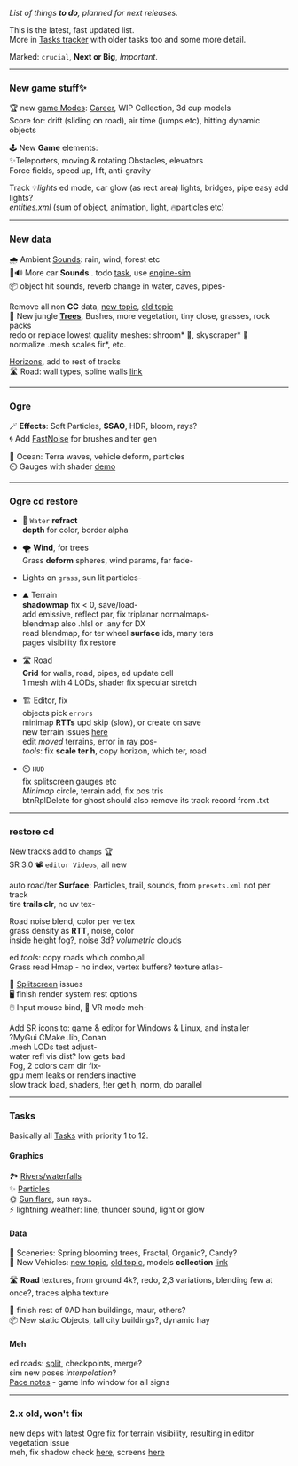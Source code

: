_List of things **to do**, planned for next releases._  

This is the latest, fast updated list.  
More in [Tasks tracker](https://stuntrally.tuxfamily.org/mantis/view_all_bug_page.php?page_number=1) with older tasks too and some more detail.

Marked: `crucial`, **Next or Big**, _Important_.

----
### New game stuff✨

🏆 new [game Modes](https://stuntrally.tuxfamily.org/mantis/view.php?id=21): [Career](https://forum.freegamedev.net/viewtopic.php?f=79&t=5211), WIP Collection, 3d cup models  
Score for: drift (sliding on road), air time (jumps etc), hitting dynamic objects  

🕹️ New **Game** elements:  
✨Teleporters, moving & rotating Obstacles, elevators  
Force fields, speed up, lift, anti-gravity  

Track 💡*lights* ed mode, car glow (as rect area) lights, bridges, pipe easy add lights?  
*entities.xml* (sum of object, animation, light, 🔥particles etc)  

----
### New data

🌧️ Ambient [Sounds](https://stuntrally.tuxfamily.org/mantis/view.php?id=1): rain, wind, forest etc  
🚗🔊 More car **Sounds**.. todo [task](https://stuntrally.tuxfamily.org/mantis/view.php?id=1), use [engine-sim](https://github.com/stuntrally/stuntrally3/issues/7)  
📦 object hit sounds, reverb change in water, caves, pipes-  

Remove all non **CC** data, [new topic](https://groups.f-hub.org/d/pIoLYCaO/-removing-replacing-data-with-non-cc-lincenses-to-do), [old topic](https://forum.freegamedev.net/viewtopic.php?f=81&t=18532&sid=b1e7ee6c60f01d5f2fd7ec5d0b4ad800)  
🌳 New jungle [**Trees**](https://groups.f-hub.org/d/4n0bTwmC/-trees-to-do), Bushes, more vegetation, tiny close, grasses, rock packs  
redo or replace lowest quality meshes: shroom* 🍄, skyscraper* 🏢  
normalize .mesh scales fir*, etc.  

[Horizons](https://stuntrally.tuxfamily.org/mantis/view.php?id=11), add to rest of tracks  
🛣️ Road: wall types, spline walls [link](https://stuntrally.tuxfamily.org/mantis/view.php?id=6)  


----
### Ogre
🪄 **Effects**: Soft Particles, **SSAO**, HDR, bloom, rays?  
🌀 Add [FastNoise](https://github.com/Auburn/FastNoiseLite) for brushes and ter gen  

🌊 Ocean: Terra waves, vehicle deform, particles  
⏲️ Gauges with shader [demo](https://www.shadertoy.com/view/7t3fzs)  


----
### Ogre cd restore

- 🌊 `Water` **refract  
  depth** for color, border alpha  
- 🌪️ **Wind**, for trees  
  Grass **deform** spheres, wind params, far fade-  
- Lights on `grass`, sun lit particles-  
- ⛰️ Terrain  
  **shadowmap** fix < 0, save/load-  
  add emissive, reflect par, fix triplanar normalmaps-  
  blendmap also .hlsl or .any for DX  
  read blendmap, for ter wheel **surface** ids, many ters  
  pages visibility fix restore  
- 🛣️ Road  
  **Grid** for walls, road, pipes, ed update cell  
  1 mesh with 4 LODs, shader fix specular stretch  

- 🏗️ Editor, fix  
  objects pick `errors`  
  minimap **RTTs** upd skip (slow), or create on save  
  new terrain issues [here](https://groups.f-hub.org/d/SW0mnXNV/track-rework-horizons-skies-and-updates/14)  
  edit *moved* terrains, error in ray pos-  
  _tools_: fix **scale ter h**, copy horizon, which ter, road  

- ⏲️ `HUD`  
  fix splitscreen gauges etc  
  _Minimap_ circle, terrain add, fix pos tris  
  btnRplDelete for ghost should also remove its track record from .txt  

----
### restore cd

New tracks add to `champs` 🏆  
SR 3.0 📽️ `editor Videos`, all new  

auto road/ter **Surface**: Particles, trail, sounds, from `presets.xml` not per track  
tire **trails clr**, no uv tex-  

Road noise blend, color per vertex  
grass density as **RTT**, noise, color  
inside height fog?, noise 3d? _volumetric_ clouds  

ed _tools_: copy roads which combo,all  
Grass read Hmap - no index, vertex buffers? texture atlas-  

👥 [Splitscreen](https://stuntrally.tuxfamily.org/mantis/view.php?id=26) issues  
🖥️ finish render system rest options  
🖱️ Input mouse bind, 👀 VR mode meh-  

Add SR icons to: game & editor for Windows & Linux, and installer  
?MyGui CMake .lib, Conan  
.mesh LODs test adjust-  
water refl vis dist? low gets bad  
Fog, 2 colors cam dir fix-  
gpu mem leaks or renders inactive  
slow track load, shaders, !ter get h, norm, do parallel  


----
### Tasks

Basically all [Tasks](https://stuntrally.tuxfamily.org/mantis/view_all_bug_page.php) with priority 1 to 12.

#### Graphics

🏞️ [Rivers/waterfalls](https://stuntrally.tuxfamily.org/mantis/view.php?id=7)  
✨ [Particles](https://stuntrally.tuxfamily.org/mantis/view.php?id=2)  
🌞 [Sun flare](https://stuntrally.tuxfamily.org/mantis/view.php?id=9), sun rays..  
⚡ lightning weather: line, thunder sound, light or glow  

#### Data

🌟 Sceneries: Spring blooming trees, Fractal, Organic?, Candy?  
🚗 New Vehicles: [new topic](https://groups.f-hub.org/d/adePgxzW/-cars-new-vehicles-to-do), [old topic](https://forum.freegamedev.net/viewtopic.php?f=80&t=18526), models **collection** [link](https://sketchfab.com/cryham/collections/vehicles-todo-for-stunt-rally-327a2dd7593f47c7b97af6b806a60bb8)  

🛣️ **Road** textures, from ground 4k?, redo, 2,3 variations, blending few at once?, traces alpha texture  

🏢 finish rest of 0AD han buildings, maur, others?  
📦 New static Objects, tall city buildings?, dynamic hay  

#### Meh
ed roads: [split](https://stuntrally.tuxfamily.org/mantis/view.php?id=4), checkpoints, merge?  
sim new poses _interpolation_?  
[Pace notes](https://stuntrally.tuxfamily.org/mantis/view.php?id=14) - game Info window for all signs  


----
### 2.x old, won't fix

new deps with latest Ogre fix for terrain visibility, resulting in editor vegetation issue  
meh, fix shadow check [here](https://github.com/OGRECave/ogre/blob/master/Media/RTShaderLib/GLSL/SGXLib_IntegratedPSSM.glsl#L86), screens [here](https://forums.ogre3d.org/viewtopic.php?t=96888&sid=bf9864a27e57f24f55950ccb5d273dea)  

